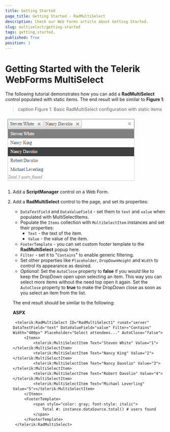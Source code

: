 ```yaml
---
title: Getting Started 
page_title: Getting Started - RadMultiSelect
description: Check our Web Forms article about Getting Started.
slug: multiselect/getting-started
tags: getting,started,
published: True
position: 1
---
```


# Getting Started with the Telerik WebForms MultiSelect


The following tutorial demonstrates how you can add a **RadMultiSelect** control populated with static items. The end result will be similar to **Figure 1**:

>caption Figure 1: Basic RadMultiSelect configuration with static items

![multiselect-getting-started](images/multiselect-getting-started.png "multiselect-getting-started")

1. Add a **ScriptManager** control on a Web Form.

2. Add a **RadMultiSelect** control to the page, and set its properties:

    * `DataTextField` and `DataValueField` - set them to `text` and `value` when populated with MultiSelectItems.
    * Populate the `Items` collection with `MultiSelectItem` instances and set their properties:
        * `Text` - the text of the item.
        * `Value` - the value of the item.
    * `FooterTemplate` - you can set custom footer template to the **RadMultiSelect** popup here.
    * `Filter` - set it to "`Contains`" to enable generic filtering.
    * Set other properties like `Placeholder`, `DropDownHeight` and `Width` to control its appearance as desired.
    * *Optional*: Set the `AutoClose` property to **false** if you would like to keep the DropDown open upon selecting an item. This way you can select more items without the need top open it again. Set the `AutoClose` property to **true** to make the DropDown close as soon as you select an item from the list.
        
    The end result should be similar to the following:

    **ASPX**
    
        <telerik:RadMultiSelect ID="RadMultiSelect1" runat="server" DataTextField="text" DataValueField="value" Filter="Contains" Width="400px" Placeholder="Select attendees..." AutoClose="false">
            <Items>
                <telerik:MultiSelectItem Text="Steven White" Value="1"></telerik:MultiSelectItem>
                <telerik:MultiSelectItem Text="Nancy King" Value="2"></telerik:MultiSelectItem>
                <telerik:MultiSelectItem Text="Nancy Davolio" Value="3"></telerik:MultiSelectItem>
                <telerik:MultiSelectItem Text="Robert Davolio" Value="4"></telerik:MultiSelectItem>
                <telerik:MultiSelectItem Text="Michael Leverling" Value="5"></telerik:MultiSelectItem>
            </Items>
            <FooterTemplate>
                <span style="color: gray; font-style: italic">
                    Total #: instance.dataSource.total() # users found
                </span>
            </FooterTemplate>
        </telerik:RadMultiSelect>

